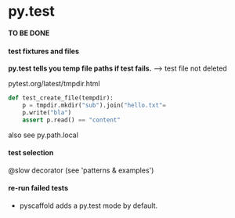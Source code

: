 # py.test

**TO BE DONE**

#### test fixtures and files

**py.test tells you temp file paths if test fails.**
--> test file not deleted

pytest.org/latest/tmpdir.html

```python
def test_create_file(tempdir):
    p = tmpdir.mkdir("sub").join("hello.txt"=
    p.write("bla")
    assert p.read() == "content"
```

also see py.path.local

#### test selection
@slow decorator (see 'patterns & examples')

#### re-run failed tests

* pyscaffold adds a py.test mode by default.
